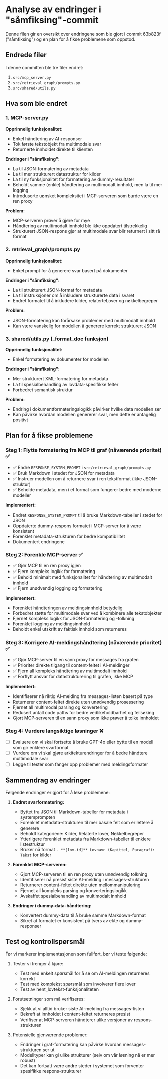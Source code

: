 # Analyse av endringer i "såmfiksing"-commit

Denne filen gir en oversikt over endringene som ble gjort i commit 63b823f ("såmfiksing") og en plan for å fikse problemene som oppstod.

## Endrede filer

I denne committen ble tre filer endret:
1. `src/mcp_server.py`
2. `src/retrieval_graph/prompts.py`
3. `src/shared/utils.py`

## Hva som ble endret

### 1. MCP-server.py

**Opprinnelig funksjonalitet:**
- Enkel håndtering av AI-responser
- Tok første tekstobjekt fra multimodale svar
- Returnerte innholdet direkte til klienten

**Endringer i "såmfiksing":**
- La til JSON-formatering av metadata
- La til mer strukturert datastruktur for kilder
- La til ny funksjonalitet for formatering av dummy-resultater
- Beholdt samme (enkle) håndtering av multimodalt innhold, men la til mer logging
- Introduserte uønsket kompleksitet i MCP-serveren som burde være en ren proxy

**Problem:**
- MCP-serveren prøver å gjøre for mye
- Håndtering av multimodalt innhold ble ikke oppdatert tilstrekkelig
- Strukturert JSON-respons gjør at multimodale svar blir returnert i sitt rå format

### 2. retrieval_graph/prompts.py

**Opprinnelig funksjonalitet:**
- Enkel prompt for å generere svar basert på dokumenter

**Endringer i "såmfiksing":**
- La til strukturert JSON-format for metadata
- La til instruksjoner om å inkludere strukturerte data i svaret
- Endret formatet til å inkludere kilder, relaterteLover og nøkkelbegreper

**Problem:**
- JSON-formatering kan forårsake problemer med multimodalt innhold
- Kan være vanskelig for modellen å generere korrekt strukturert JSON

### 3. shared/utils.py (_format_doc funksjon)

**Opprinnelig funksjonalitet:**
- Enkel formatering av dokumenter for modellen

**Endringer i "såmfiksing":**
- Mer strukturert XML-formatering for metadata
- La til spesialbehandling av lovdata-spesifikke felter
- Forbedret semantisk struktur

**Problem:**
- Endring i dokumentformateringslogikk påvirker hvilke data modellen ser
- Kan påvirke hvordan modellen genererer svar, men dette er antagelig positivt

## Plan for å fikse problemene

### Steg 1: Flytte formatering fra MCP til graf (nåværende prioritet) ✅

- ✅ Endre `RESPONSE_SYSTEM_PROMPT` i `src/retrieval_graph/prompts.py`
- ✅ Bruk Markdown i stedet for JSON for metadata
- ✅ Instruer modellen om å returnere svar i ren tekstformat (ikke JSON-struktur)
- ✅ Beholde metadata, men i et format som fungerer bedre med moderne modeller

**Implementert:**
- Endret `RESPONSE_SYSTEM_PROMPT` til å bruke Markdown-tabeller i stedet for JSON
- Oppdaterte dummy-respons formatet i MCP-server for å være konsistent
- Forenklet metadata-strukturen for bedre kompatibilitet
- Dokumentert endringene

### Steg 2: Forenkle MCP-server ✅

- ✅ Gjør MCP til en ren proxy igjen
- ✅ Fjern kompleks logikk for formatering
- ✅ Behold minimalt med funksjonalitet for håndtering av multimodalt innhold
- ✅ Fjern unødvendig logging og formatering

**Implementert:**
- Forenklet håndteringen av meldingsinnhold betydelig
- Forbedret støtte for multimodale svar ved å kombinere alle tekstobjekter
- Fjernet kompleks logikk for JSON-formatering og -tolkning
- Forenklet logging av meldingsinnhold
- Beholdt enkel utskrift av faktisk innhold som returneres

### Steg 3: Korrigere AI-meldingshåndtering (nåværende prioritet) ✅

- ✅ Gjør MCP-server til en sann proxy for messages fra grafen
- ✅ Prioriter direkte tilgang til content-feltet i AI-meldinger
- ✅ Fjern all kompleks håndtering av multimodalt innhold
- ✅ Forflytt ansvar for datastrukturering til grafen, ikke MCP

**Implementert:**
- Identifiserer nå riktig AI-melding fra messages-listen basert på type
- Returnerer content-feltet direkte uten unødvendig prosessering
- Fjernet all multimodal parsing og konvertering
- Redusert antall code paths for bedre vedlikeholdbarhet og feilsøking
- Gjort MCP-serveren til en sann proxy som ikke prøver å tolke innholdet

### Steg 4: Vurdere langsiktige løsninger ❌

- [ ] Evaluere om vi skal fortsette å bruke GPT-4o eller bytte til en modell som gir enklere svarformat
- [ ] Vurdere om vi skal gjøre arkitekturendringer for å bedre håndtere multimodale svar
- [ ] Legge til tester som fanger opp problemer med meldingsformater

## Sammendrag av endringer

Følgende endringer er gjort for å løse problemene:

1. **Endret svarformatering:**
   - Byttet fra JSON til Markdown-tabeller for metadata i systemprompten
   - Forenklet metadata-strukturen til mer basale felt som er lettere å generere
   - Beholdt kategoriene: Kilder, Relaterte lover, Nøkkelbegreper
   - Ytterligere forenklet metadata fra Markdown-tabeller til enklere listestruktur
   - Bruker nå format `- **[lov-id]** Lovnavn (Kapittel, Paragraf): Tekst` for kilder

2. **Forenklet MCP-serveren:**
   - Gjort MCP-serveren til en ren proxy uten unødvendig tolkning
   - Identifiserer nå presist siste AI-melding i messages-strukturen
   - Returnerer content-feltet direkte uten mellommanipulering
   - Fjernet all kompleks parsing og konverteringslogikk
   - Avskaffet spesialbehandling av multimodalt innhold

3. **Endringer i dummy-data-håndtering:**
   - Konvertert dummy-data til å bruke samme Markdown-format
   - Sikret at formatet er konsistent på tvers av ekte og dummy-responser

## Test og kontrollspørsmål

Før vi markerer implementasjonen som fullført, bør vi teste følgende:

1. Tester vi trenger å kjøre:
   - Test med enkelt spørsmål for å se om AI-meldingen returneres korrekt
   - Test med komplekst spørsmål som involverer flere lover
   - Test av hent_lovtekst-funksjonaliteten

2. Forutsetninger som må verifiseres:
   - Sjekk at vi alltid bruker siste AI-melding fra messages-listen
   - Bekreft at innholdet i content-feltet returneres presist
   - Verifiser at MCP-serveren håndterer ulike versjoner av respons-strukturen

3. Potensielle gjenværende problemer:
   - Endringer i graf-formatering kan påvirke hvordan messages-strukturen ser ut
   - Modelltyper kan gi ulike strukturer (selv om vår løsning nå er mer robust)
   - Det kan fortsatt være andre steder i systemet som forventer spesifikke respons-strukturer 